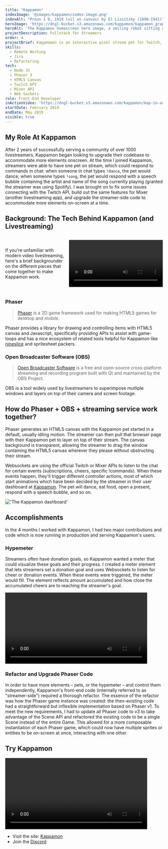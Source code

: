 ```yaml
---
title: "Kappamon"
indexImage: '@images/kappamon/index-image.png'
indexAlt: "Proun 1 D, 1919 (oil on canvas) by El Lissitzky (1890-1941)"
heroImage: 'https://dngl-bucket.s3.amazonaws.com/kappamon/kappamon_graphic.svg'
heroAlt: 'The Kappamon homescreen hero image, a smiling robot sitting at a desk ready to livestream'
projectDescription: Fullstack for Streamers
order: 4
projectBrief: Kappmamon is an interactive pixel stream pet for Twitch, Mixer, and other live-streaming services.
skills: 
  - Remote Working
  - Jira
  - Refactoring
tech:
  - Node JS
  - Phaser 3
  - HTML5 Canvas
  - Twitch API
  - Mixer API
  - Web Sockets
role: Front-End Developer
inActionVideo: 'https://dngl-bucket.s3.amazonaws.com/kappamon/kap-in-action.mp4'
startDate: February 2019 
endDate: May 2019
visible: true
---
```

## My Role At Kappamon

After 2 years of successfully serving a community of over 1000 livestreamers, Kappamon began looking to upgrade their codebase to accommodate more elements onscreen. At the time I joined Kappamon, streamers were able to have one pet on stream, which could respond to commands in chat: when someone in chat types `!dance`, the pet would dance; when someone types `!song`, the pet would respond with a speech bubble containing the artist and name of the song currently playing (granted the streamer was using Spotify). I was brought on to fix some issues connecting with the Twitch API, build out the same features for Mixer (another livestreaming app), and upgrade the streamer-side code to accommodate more elements on-screen at a time. 

## Background: The Tech Behind Kappamon (and Livestreaming)

<div style="display:flex; align-items:center; justify-content:space-between">
<p>If you're unfamiliar with modern video livestreaming, here's a brief backgrounder on the different pieces that come together to make Kappamon work.</p>

<video src="https://dngl-bucket.s3.amazonaws.com/kappamon/idling.mp4" loop autoplay height="150px"></video>
</div>

### Phaser

> [Phaser](https://phaser.io) is a 2D game framework used for making HTML5 games for desktop and mobile. 

Phaser provides a library for drawing and controlling items with HTML5 canvas and Javascript, specifically providing APIs to assist with game-loops and has a nice ecosystem of related tools helpful for Kappamon like [nineslice](https://github.com/jdotrjs/phaser3-nineslice/) and spritesheet packers.

### Open Broadcaster Software (OBS)

> [Open Broadcaster Software](https://obsproject.com/) is a free and open-source cross-platform streaming and recording program built with Qt and maintained by the OBS Project.

OBS is a tool widely used by livestreamers to superimpose mutliple windows and layers on top of their camera and screen footage.

## How do Phaser + OBS + streaming service work together?

Phaser generates an HTML5 canvas with the Kappamon pet started in a default, usually idling motion. The streamer can then pull that browser page with their Kappamon pet to layer on top of their stream. The canvas background is transparent, allowing the streamer to drag the window containing the HTML5 canvas wherever they please without obstructing their stream.

Websockets are using the official Twitch or Mixer APIs to listen to the chat for certain events (subscriptions, cheers, specific !commands). When these events happen, they'll trigger different controller actions, most of which start animations which have been decided by the streamer in their user dashboard at [Kappamon](https://kappamon.com). The pet will dance, eat food, open a present, respond with a speech bubble, and so on.

!['The Kappamon dashboard'](https://d2opfsmmrbhnsw.cloudfront.net/kappamon/kappamon-triggers.png "The Kappamon dashboard")

## Accomplishments
In the 4 months I worked with Kappamon, I had two major contributions and code which is now running in production and serving Kappamon's users. 

### Hypemeter
Streamers often have donation goals, so Kappamon wanted a meter that could visualize these goals and their progress. I created a meter element that lets streamers set a donation goal and uses Websockets to listen for cheer or donation events. When these events were triggered, the meter would fill. The element reflects amount accumulated and how close the accumulated cheers are to reaching the streamer's goal.

<video src="https://dngl-bucket.s3.amazonaws.com/kappamon/hypemeter.mp4" loop autoplay width="90%" style="justify-content:center"></video>

### Refactor and Upgrade Phaser Code

 In order to have more elements – pets, or the hypemeter – and control them independently, Kappamon's front-end code (internally referred to as "streamer-side") required a thorough refactor. The essence of the refactor was how the Phaser game instance was created: the then-existing code  had a straightforward but inflexible implementation based on Phaser v1. To meet the new requirements, I had to update all Phaser code to v3 to take advantage of the Scene API and refactored the existing code to be a single Scene instead of the entire Game. This allowed for a more composable instantiation of each Phaser game, which could now have multiple sprites or entities to be on-screen at once, interacting with one other. 

## Try Kappamon
<video src="https://dngl-bucket.s3.amazonaws.com/kappamon/kappamon-market.mp4" loop autoplay width="90%" style="justify-content:center"></video>
* Visit the site: [Kappamon](https://kappamon.com/)
* Join the [Discord](https://discord.gg/6nfKQEU) 